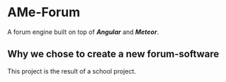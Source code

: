 # AMe-Forum
A forum engine built on top of ***Angular*** and ***Meteor***.

## Why we chose to create a new forum-software
This project is the result of a school project.
